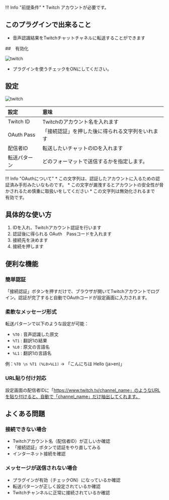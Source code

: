 !!! Info "前提条件"
    * Twitch アカウントが必要です。

## このプラグインで出来ること

* 音声認識結果をTwitchチャットチャネルに転送することができます

##　有効化

![twitch](images/plugin_twitch_p1.png)

* プラグインを使うチェックをONにしてください。

## 設定

![twitch](images/plugin_twitch_p2.png)

|設定|意味|
|:--|:---|
|Twitch ID|Twitchのアカウント名を入れます|
|OAuth Pass|「接続認証」を押した後に得られる文字列をいれます|
|配信者ID|転送したいチャットのIDを入れます|
|転送パターン|どのフォーマットで送信するかを指定します。|


!!! Info "OAuthについて"
    * この文字列は、認証したアカウントに入るための認証済み手形みたいなものです。
    * この文字が漏洩するとアカウントの安全性が脅かされるため慎重に取扱いをしてください
    * この文字列は無効化されるまで　有効です。

## 具体的な使い方
1. IDを入れ、Twitchアカウント認証を行います
2. 認証後に得られる OAuth　Passコードを入れます
3. 接続先を決めます
4. 接続を押します

## 便利な機能

### 簡単認証
「接続認証」ボタンを押すだけで、ブラウザが開いてTwitchアカウントでログイン。認証が完了すると自動でOAuthコードが設定画面に入力されます。

### 柔軟なメッセージ形式
転送パターンで以下のような設定が可能：
- `%T0` : 音声認識した原文
- `%T1` : 翻訳1の結果
- `%L0` : 原文の言語名
- `%L1` : 翻訳1の言語名

例：`%T0 \n %T1 (%L0>%L1)` → 「こんにちは Hello (ja>en)」

### URL貼り付け対応
設定画面の配信者IDに「https://www.twitch.tv/channel_name」のようなURLを貼り付けると、自動で「channel_name」だけ抽出してくれます。

## よくある問題

### 接続できない場合
- Twitchアカウント名（配信者ID）が正しいか確認
- 「接続認証」ボタンで認証をやり直してみる
- インターネット接続を確認

### メッセージが送信されない場合
- プラグインが有効（チェックON）になっているか確認
- 転送パターンが正しく設定されているか確認
- Twitchチャンネルに正常に接続されているか確認